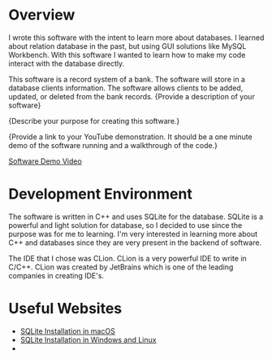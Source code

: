 # Overview

I wrote this software with the intent  to learn more about databases. I learned about relation database
in the past, but using GUI solutions like MySQL Workbench. With this software I wanted to learn how to
make my code interact with the database directly. 

This software is a record system of a bank. The software will store in a database clients information.
The software allows clients to be added, updated, or deleted from the bank records. 
{Provide a description of your software}


{Describe your purpose for creating this software.}


{Provide a link to your YouTube demonstration.  It should be a one minute demo of the software running and a walkthrough of the code.}

[Software Demo Video](http://youtube.link.goes.here)

# Development Environment

The software is written in C++ and uses SQLite for the database. SQLite is a powerful and light solution
for database, so I decided to use since the purpose was for me to learning. I'm very interested in learning
more about C++ and databases since they are very present in the backend of software.

The IDE that I chose was CLion. CLion is a very powerful IDE to write in C/C++. CLion was created by JetBrains
which is one of the leading companies in creating IDE's.

# Useful Websites

* [SQLite Installation in macOS](https://www.devdungeon.com/content/compiling-sqlite3-c)
* [SQLite Installation in Windows and Linux](https://www.geeksforgeeks.org/introduction-to-sqlite/)
* 
